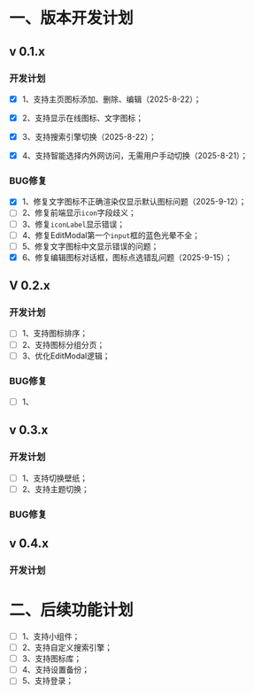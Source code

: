 

# 一、版本开发计划

## v 0.1.x

### 开发计划

- [x] 1、支持主页图标添加、删除、编辑（2025-8-22）；
- [x] 2、支持显示在线图标、文字图标；

- [x] 3、支持搜索引擎切换（2025-8-22）；
- [x] 4、支持智能选择内外网访问，无需用户手动切换（2025-8-21）；

### BUG修复

- [x] 1、修复文字图标不正确渲染仅显示默认图标问题（2025-9-12）；
- [ ] 2、修复前端显示`icon`字段歧义；
- [ ] 3、修复`iconLabel`显示错误；
- [ ] 4、修复EditModal第一个`input`框的蓝色光晕不全；
- [ ] 5、修复文字图标中文显示错误的问题；
- [x] 6、修复编辑图标对话框，图标点选错乱问题（2025-9-15）；

## V 0.2.x

### 开发计划

- [ ] 1、支持图标排序；
- [ ] 2、支持图标分组分页；
- [ ] 3、优化EditModal逻辑；

### BUG修复

- [ ] 1、



## v 0.3.x

### 开发计划

- [ ] 1、支持切换壁纸；
- [ ] 2、支持主题切换；

### BUG修复



## v 0.4.x

### 开发计划



# 二、后续功能计划

- [ ] 1、支持小组件；
- [ ] 2、支持自定义搜索引擎；
- [ ] 3、支持图标库；
- [ ] 4、支持设置备份；
- [ ] 5、支持登录；
